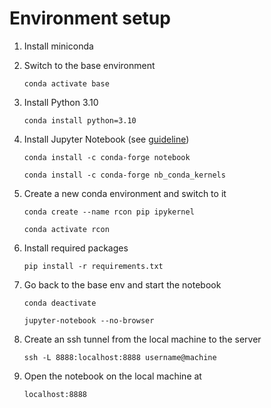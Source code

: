 # Environment setup
1. Install miniconda
2. Switch to the base environment

   `conda activate base`
3. Install Python 3.10

   `conda install python=3.10`
4. Install Jupyter Notebook (see [guideline](https://towardsdatascience.com/how-to-set-up-anaconda-and-jupyter-notebook-the-right-way-de3b7623ea4a))

   `conda install -c conda-forge notebook`

   `conda install -c conda-forge nb_conda_kernels`
5. Create a new conda environment and switch to it

   `conda create --name rcon pip ipykernel`

    `conda activate rcon`
6. Install required packages

   `pip install -r requirements.txt`
7. Go back to the base env and start the notebook

   `conda deactivate`

    `jupyter-notebook --no-browser`
8. Create an ssh tunnel from the local machine to the server

   `ssh -L 8888:localhost:8888 username@machine`
9. Open the notebook on the local machine at

   `localhost:8888`
